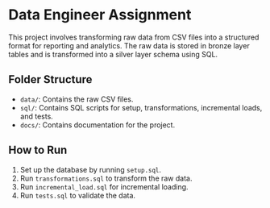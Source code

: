 # Data Engineer Assignment

This project involves transforming raw data from CSV files into a structured format for reporting and analytics. The raw data is stored in bronze layer tables and is transformed into a silver layer schema using SQL.

## Folder Structure
- `data/`: Contains the raw CSV files.
- `sql/`: Contains SQL scripts for setup, transformations, incremental loads, and tests.
- `docs/`: Contains documentation for the project.

## How to Run
1. Set up the database by running `setup.sql`.
2. Run `transformations.sql` to transform the raw data.
3. Run `incremental_load.sql` for incremental loading.
4. Run `tests.sql` to validate the data.